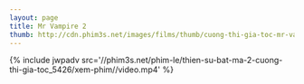 ```yaml
---
layout: page
title: Mr Vampire 2
thumb: http://cdn.phim3s.net/images/films/thumb/cuong-thi-gia-toc-mr-vampire-2-1986.jpg
---
```

{% include jwpadv src='//phim3s.net/phim-le/thien-su-bat-ma-2-cuong-thi-gia-toc_5426/xem-phim//video.mp4' %}
